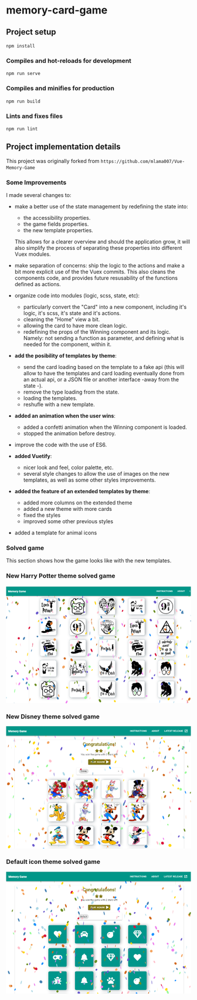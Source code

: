 # memory-card-game

## Project setup

```
npm install
```

### Compiles and hot-reloads for development

```
npm run serve
```

### Compiles and minifies for production

```
npm run build
```

### Lints and fixes files

```
npm run lint
```

## Project implementation details

This project was originally forked from `https://github.com/mlama007/Vue-Memory-Game`

### Some Improvements

I made several changes to:

- make a better use of the state management by redefining the state into:

  - the accessibility properties.
  - the game fields properties.
  - the new template properties.

  This allows for a clearer overview and should the application grow, it will also simplify the process of separating these properties into different Vuex modules.

- make separation of concerns: ship the logic to the actions and make a bit more explicit use of the the Vuex commits. This also cleans the components code, and provides future resusability of the functions defined as actions.

- organize code into modules (logic, scss, state, etc):

  - particularly convert the "Card" into a new component, including it's logic, it's scss, it's state and it's actions.
  - cleaning the "Home" view a bit.
  - allowing the card to have more clean logic.
  - redefining the props of the Winning component and its logic. Namely: not sending a function as parameter, and defining what is needed for the component, within it.

- <b>add the posibility of templates by theme</b>:

  - send the card loading based on the template to a fake api (this will allow to have the templates and card loading eventually done from an actual api, or a JSON file or another interface -away from the state -).
  - remove the type loading from the state.
  - loading the templates.
  - reshufle with a new template.

- <b>added an animation when the user wins</b>:

  - added a confetti animation when the Winning component is loaded.
  - stopped the animation before destroy.

- improve the code with the use of ES6.

- <b>added Vuetify</b>:
    - nicer look and feel, color palette, etc.
    - several style changes to allow the use of images on the new templates, as well as some other styles improvements.

- <b>added the feature of an extended templates by theme</b>:

  - added more columns on the extended theme
  - added a new theme with more cards
  - fixed the styles
  - improved some other previous styles

- added a template for animal icons

### Solved game

This section shows how the game looks like with the new templates.

### New Harry Potter theme solved game

![alt text](src/assets/img/results/harry-potter-extended.png?raw=true 'Harry Potter solved game')

### New Disney theme solved game

![alt text](src/assets/img/results/disney-results.png?raw=true 'Disney solved game')

### Default icon theme solved game

![alt text](src/assets/img/results/default-win.png?raw=true 'Default icon solved game')

